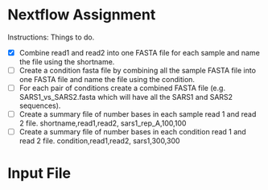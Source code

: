 # Nextflow Assignment
Instructions:
Things to do.
- [x] Combine read1 and read2 into one FASTA file for each sample and name the file using the shortname.
- [ ] Create a condition fasta file by combining all the sample FASTA file into one FASTA file and name the file using the condition.
- [ ] For each pair of conditions create a combined FASTA file (e.g. SARS1_vs_SARS2.fasta which will have all the SARS1 and SARS2 sequences).
- [ ] Create a summary file of number bases in each sample read 1 and read 2 file.
        shortname,read1,read2,
        sars1_rep_A,100,100
- [ ] Create a summary file of number bases in each condition read 1 and read 2 file.
        condition,read1,read2,
        sars1,300,300

# Input File

